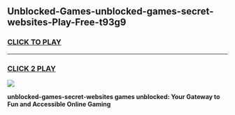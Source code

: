 
## Unblocked-Games-unblocked-games-secret-websites-Play-Free-t93g9
<h3>
<a href="https://premium76.site?title=unblocked-games-secret-websites&ref=22A">CLICK TO PLAY</a></h3>
<hr>

<h3>
<a href="https://premium76.site?title=unblocked-games-secret-websites&ref=22A">CLICK 2 PLAY</a>
  
</h3>

<a href="https://premium76.site?title=unblocked-games-secret-websites&ref=22A"><img src="https://clearcache.store/games.png"></a>


**unblocked-games-secret-websites games unblocked: Your Gateway to Fun and Accessible Online Gaming**
